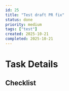 ```yaml
---
id: 25
title: "Test draft PR fix"
status: done
priority: medium
tags: ["test"]
created: 2025-10-21
completed: 2025-10-21
---
```


# Task Details

## Checklist
